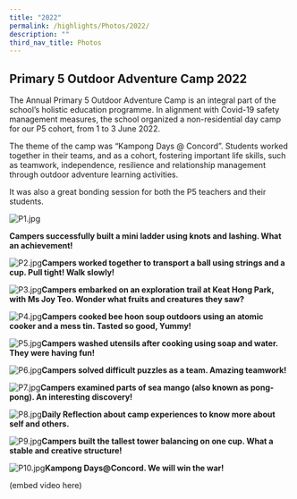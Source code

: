 ```yaml
---
title: "2022"
permalink: /highlights/Photos/2022/
description: ""
third_nav_title: Photos
---
```

Primary 5 Outdoor Adventure Camp 2022
-------------------------------------

The Annual Primary 5 Outdoor Adventure Camp is an integral part of the school’s holistic education programme. In alignment with Covid-19 safety management measures, the school organized a non-residential day camp for our P5 cohort, from 1 to 3 June 2022.

The theme of the camp was “Kampong Days @ Concord”. Students worked together in their teams, and as a cohort, fostering important life skills, such as teamwork, independence, resilience and relationship management through outdoor adventure learning activities.

It was also a great bonding session for both the P5 teachers and their students.   

![P1.jpg](https://concordpri.moe.edu.sg/qql/slot/u754/2022/P5%20Outdoor%20Adven.%20Camp/P1.jpg)

**Campers successfully built a mini ladder using knots and lashing. What an achievement!**

![P2.jpg](https://concordpri.moe.edu.sg/qql/slot/u754/2022/P5%20Outdoor%20Adven.%20Camp/P2.jpg)**Campers worked together to transport a ball using strings and a cup. Pull tight! Walk slowly!**

![P3.jpg](https://concordpri.moe.edu.sg/qql/slot/u754/2022/P5%20Outdoor%20Adven.%20Camp/P3.jpg)**Campers embarked on an exploration trail at Keat Hong Park, with Ms Joy Teo. Wonder what fruits and creatures they saw?**

![P4.jpg](https://concordpri.moe.edu.sg/qql/slot/u754/2022/P5%20Outdoor%20Adven.%20Camp/P4.jpg)**Campers cooked bee hoon soup outdoors using an atomic cooker and a mess tin. Tasted so good, Yummy!**  

![P5.jpg](https://concordpri.moe.edu.sg/qql/slot/u754/2022/P5%20Outdoor%20Adven.%20Camp/P5.jpg)**Campers washed utensils after cooking using soap and water. They were having fun!**

![P6.jpg](https://concordpri.moe.edu.sg/qql/slot/u754/2022/P5%20Outdoor%20Adven.%20Camp/P6.jpg)**Campers solved difficult puzzles as a team. Amazing teamwork!**

![P7.jpg](https://concordpri.moe.edu.sg/qql/slot/u754/2022/P5%20Outdoor%20Adven.%20Camp/P7.jpg)**Campers examined parts of sea mango (also known as pong-pong). An interesting discovery!**

![P8.jpg](https://concordpri.moe.edu.sg/qql/slot/u754/2022/P5%20Outdoor%20Adven.%20Camp/P8.jpg)**Daily Reflection about camp experiences to know more about self and others.**

![P9.jpg](https://concordpri.moe.edu.sg/qql/slot/u754/2022/P5%20Outdoor%20Adven.%20Camp/P9.jpg)**Campers built the tallest tower balancing on one cup. What a stable and creative structure!**

![P10.jpg](https://concordpri.moe.edu.sg/qql/slot/u754/2022/P5%20Outdoor%20Adven.%20Camp/P10.jpg)**Kampong Days@Concord. We will win the war!**

(embed video here)